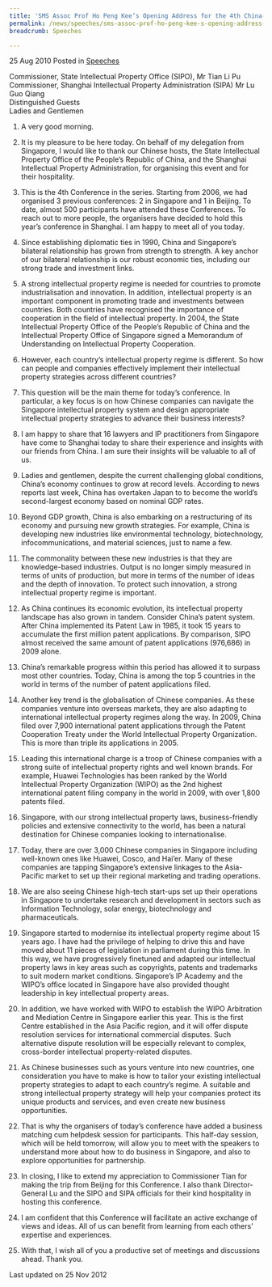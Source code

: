 ```yaml
---
title: 'SMS Assoc Prof Ho Peng Kee’s Opening Address for the 4th China-Singapore Intellectual Property Conference'
permalink: /news/speeches/sms-assoc-prof-ho-peng-kee-s-opening-address-for-the-4th-china-singapore-intellectual-property/
breadcrumb: Speeches

---
```



25 Aug 2010 Posted in [Speeches](/news/speeches)

Commissioner, State Intellectual Property Office (SIPO), Mr Tian Li Pu  
Commissioner, Shanghai Intellectual Property Administration (SIPA) Mr Lu Guo Qiang  
Distinguished Guests  
Ladies and Gentlemen  

1. A very good morning.


2. It is my pleasure to be here today. On behalf of my delegation from Singapore, I would like to thank our Chinese hosts, the State Intellectual Property Office of the People’s Republic of China, and the Shanghai Intellectual Property Administration, for organising this event and for their hospitality.

3. This is the 4th Conference in the series. Starting from 2006, we had organised 3 previous conferences: 2 in Singapore and 1 in Beijing. To date, almost 500 participants have attended these Conferences. To reach out to more people, the organisers have decided to hold this year’s conference in Shanghai. I am happy to meet all of you today.  

4. Since establishing diplomatic ties in 1990, China and Singapore’s bilateral relationship has grown from strength to strength. A key anchor of our bilateral relationship is our robust economic ties, including our strong trade and investment links.

5. A strong intellectual property regime is needed for countries to promote industrialisation and innovation. In addition, intellectual property is an important component in promoting trade and investments between countries. Both countries have recognised the importance of cooperation in the field of intellectual property. In 2004, the State Intellectual Property Office of the People’s Republic of China and the Intellectual Property Office of Singapore signed a Memorandum of Understanding on Intellectual Property Cooperation.   

6. However, each country’s intellectual property regime is different. So how can people and companies effectively implement their intellectual property strategies across different countries?

7. This question will be the main theme for today’s conference. In particular, a key focus is on how Chinese companies can navigate the Singapore intellectual property system and design appropriate intellectual property strategies to advance their business interests?

8. I am happy to share that 16 lawyers and IP practitioners from Singapore have come to Shanghai today to share their experience and insights with our friends from China. I am sure their insights will be valuable to all of us.

9. Ladies and gentlemen, despite the current challenging global conditions, China’s economy continues to grow at record levels. According to news reports last week, China has overtaken Japan to to become the world’s second-largest economy based on nominal GDP rates. 

10. Beyond GDP growth, China is also embarking on a restructuring of its economy and pursuing new growth strategies. For example, China is developing new industries like environmental technology, biotechnology, infocommunications, and material sciences, just to name a few.

11. The commonality between these new industries is that they are knowledge-based industries. Output is no longer simply measured in terms of units of production, but more in terms of the number of ideas and the depth of innovation. To protect such innovation, a strong intellectual property regime is important.

12. As China continues its economic evolution, its intellectual property landscape has also grown in tandem. Consider China’s patent system. After China implemented its Patent Law in 1985, it took 15 years to accumulate the first million patent applications. By comparison, SIPO almost received the same amount of patent applications (976,686) in 2009 alone.

13. China’s remarkable progress within this period has allowed it to surpass most other countries. Today, China is among the top 5 countries in the world in terms of the number of patent applications filed.

14. Another key trend is the globalisation of Chinese companies. As these companies venture into overseas markets, they are also adapting to international intellectual property regimes along the way. In 2009, China filed over 7,900 international patent applications through the Patent Cooperation Treaty under the World Intellectual Property Organization. This is more than triple its applications in 2005.

15. Leading this international charge is a troop of Chinese companies with a strong suite of intellectual property rights and well known brands. For example, Huawei Technologies has been ranked by the World Intellectual Property Organization (WIPO) as the 2nd highest international patent filing company in the world in 2009, with over 1,800 patents filed.

16. Singapore, with our strong intellectual property laws, business-friendly policies and extensive connectivity to the world, has been a natural destination for Chinese companies looking to internationalise. 

17. Today, there are over 3,000 Chinese companies in Singapore including well-known ones like Huawei, Cosco, and Hai’er. Many of these companies are tapping Singapore’s extensive linkages to the Asia-Pacific market to set up their regional marketing and trading operations. 

18. We are also seeing Chinese high-tech start-ups set up their operations in Singapore to undertake research and development in sectors such as Information Technology, solar energy, biotechnology and pharmaceuticals.

19. Singapore started to modernise its intellectual property regime about 15 years ago. I have had the privilege of helping to drive this and have moved about 11 pieces of legislation in parliament during this time. In this way, we have progressively finetuned and adapted our intellectual property laws in key areas such as copyrights, patents and trademarks to suit modern market conditions.
Singapore’s IP Academy and the WIPO’s office located in Singapore have also provided thought leadership in key intellectual property areas.

20. In addition, we have worked with WIPO to establish the WIPO Arbitration and Mediation Centre in Singapore earlier this year. This is the first Centre established in the Asia Pacific region, and it will offer dispute resolution services for international commercial disputes. Such alternative dispute resolution will be especially relevant to complex, cross-border intellectual property-related disputes.   

21. As Chinese businesses such as yours venture into new countries, one consideration you have to make is how to tailor your existing intellectual property strategies to adapt to each country’s regime. A suitable and strong intellectual property strategy will help your companies protect its unique products and services, and even create new business opportunities.

22. That is why the organisers of today’s conference have added a business matching cum helpdesk session for participants. This half-day session, which will be held tomorrow, will allow you to meet with the speakers to understand more about how to do business in Singapore, and also to explore opportunities for partnership.

23. In closing, I like to extend my appreciation to Commissioner Tian for making the trip from Beijing for this Conference. I also thank Director-General Lu and the SIPO and SIPA officials for their kind hospitality in hosting this conference.

24. I am confident that this Conference will facilitate an active exchange of views and ideas. All of us can benefit from learning from each others’ expertise and experiences.

25. With that, I wish all of you a productive set of meetings and discussions ahead. Thank you.

<p class="right-side-updated">Last updated on 25 Nov 2012</p>

